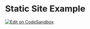 # Static Site Example

[![Edit on CodeSandbox](https://codesandbox.io/static/img/play-codesandbox.svg)](https://githubbox.com/tommy351/kosko/tree/master/examples/web-static)
